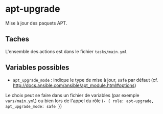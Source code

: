 # apt-upgrade

Mise à jour des paquets APT.

## Taches

L'ensemble des actions est dans le fichier `tasks/main.yml`

## Variables possibles

* `apt_upgrade_mode` : indique le type de mise à jour, `safe` par défaut (cf. http://docs.ansible.com/ansible/apt_module.html#options)

Le choix peut se faire dans un fichier de variables (par exemple `vars/main.yml`) ou bien lors de l'appel du rôle (`- { role: apt-upgrade, apt_upgrade_mode: safe }`)
